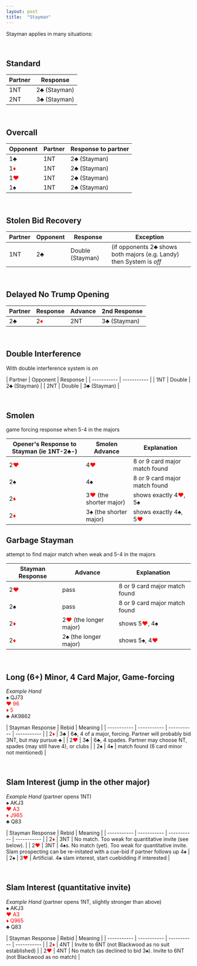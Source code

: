 ```yaml
---
layout: post
title:  "Stayman"
---
```


Stayman applies in many situations:

<br>

## Standard

| Partner | Response |
| ----------- | ----------- |
| 1NT | 2<font style='color:black;'>&clubs;</font> (Stayman) |
| 2NT | 3<font style='color:black;'>&clubs;</font> (Stayman)  |

<br>

## Overcall

| Opponent | Partner | Response to partner |
| ----------- | ----------- | ----------- |
| 1<span style='color:black;'>&clubs;</span> | 1NT | 2<font style='color:black;'>&clubs;</font> (Stayman) |
| 1<span style='color:red;'>&diams;</span> | 1NT | 2<font style='color:black;'>&clubs;</font> (Stayman) |
| 1<span style='color:red;'>&hearts;</span> | 1NT | 2<font style='color:black;'>&clubs;</font> (Stayman) |
| 1<span style='color:black;'>&spades;</span> | 1NT | 2<font style='color:black;'>&clubs;</font> (Stayman) |

<br>

## Stolen Bid Recovery

| Partner | Opponent | Response | Exception |
| ----------- | ----------- | ----------- | ----------- |
| 1NT | 2<font style='color:black;'>&clubs;</font> | Double (Stayman) | (if opponents 2<font style='color:black;'>&clubs;</font> shows both majors (e.g. Landy) then System is *off* |

<br>

## Delayed No Trump Opening

| Partner | Response | Advance | 2nd Response |
| ----------- | ----------- | ----------- | ----------- |
| 2<font style='color:black;'>&clubs;</font> | 2<font style='color:red;'>&diams;</font> | 2NT | 3<font style='color:black;'>&clubs;</font> (Stayman) |

<br>

## Double Interference

With double interference system is _on_

| Partner | Opponent | Response |
| ----------- | ----------- |
| 1NT | Double | 2<font style='color:black;'>&clubs;</font> (Stayman) |
| 2NT |  Double | 3<font style='color:black;'>&clubs;</font> (Stayman) |

<br>

## Smolen

game forcing response when 5-4 in the majors

| Opener's Response to Stayman (ie 1NT-2<font style='color:black;'>&clubs;</font>-) | Smolen Advance | Explanation |
| ----------- | ----------- | ----------- |
| 2<font style='color:red;'>&hearts;</font> | 4<font style='color:red;'>&hearts;</font> | 8 or 9 card major match found |
| 2<font style='color:black;'>&spades;</font> | 4<font style='color:black;'>&spades;</font> | 8 or 9 card major match found |
| 2<font style='color:red;'>&diams;</font> | 3<font style='color:red;'>&hearts;</font> (the shorter major) | shows exactly 4<font style='color:red;'>&hearts;</font>, 5<font style='color:black;'>&spades;</font>  |
| 2<font style='color:red;'>&diams;</font> | 3<font style='color:black;'>&spades;</font> (the shorter major) | shows exactly 4<font style='color:black;'>&spades;</font>, 5<font style='color:red;'>&hearts;</font> |

## Garbage Stayman

attempt to find major match when weak and 5-4 in the majors

| Stayman Response | Advance | Explanation |
| ----------- | ----------- | ----------- |
| 2<font style='color:red;'>&hearts;</font> | pass | 8 or 9 card major match found |
| 2<font style='color:black;'>&spades;</font> | pass | 8 or 9 card major match found |
| 2<font style='color:red;'>&diams;</font> | 2<font style='color:red;'>&hearts;</font> (the longer major) | shows 5<font style='color:red;'>&hearts;</font>, 4<font style='color:black;'>&spades;</font>  |
| 2<font style='color:red;'>&diams;</font> | 2<font style='color:black;'>&spades;</font> (the longer major) | shows 5<font style='color:black;'>&spades;</font>, 4<font style='color:red;'>&hearts;</font> |

<br>

## Long (6+) Minor, 4 Card Major, Game-forcing 

_Example Hand_  
&spades; QJ73  
<span style='color:red'>&hearts; 96</span><br>
<span style='color:red;'>&diams; 5</span><br>
♣ AK9862

| Stayman Response | Rebid | Meaning |
| ----------- | ----------- | ----------- | ----------- |
| 2<span style='color:red;'>&diams;</span> | 3&clubs; | 6&clubs;, 4 of a major, forcing. Partner will probably bid 3NT, but may pursue &clubs; |
| 2<span style='color:red;'>&hearts;</span> | 3&clubs; | 6&clubs;, 4 spades. Partner may choose NT, spades (may still have 4), or clubs |
| 2&spades; | 4&spades;  | match found (6 card minor not mentioned) |

<br>

## Slam Interest (jump in the other major)

_Example Hand_ (partner opens 1NT)<br>
&spades; AKJ3  
<span style='color:red'>&hearts; A3</span><br>
<span style='color:red;'>&diams; J965</span><br>
♣ Q83

| Stayman Response | Rebid | Meaning |
| ----------- | ----------- | ----------- | ----------- |
| 2<span style='color:red;'>&diams;</span> | 3NT | No match. Too weak for quantitative invite (see below).  |
| 2<span style='color:red;'>&hearts;</span> | 3NT | 4&spades;s. No match (yet). Too weak for quantitative invite. Slam prospecting can be re-initated with a cue-bid if partner follows up 4&spades;  |
| 2&spades; | 3<span style='color:red;'>&hearts;</span> | Artificial. 4&spades; slam interest, start cuebidding if interested |

<br>

## Slam Interest (quantitative invite)

_Example Hand_ (partner opens 1NT, slightly stronger than above)<br>
&spades; AKJ3  
<span style='color:red'>&hearts; A3</span><br>
<span style='color:red;'>&diams; Q965</span><br>
♣ Q83

| Stayman Response | Rebid | Meaning |
| ----------- | ----------- | ----------- | ----------- |
| 2<span style='color:red;'>&diams;</span> | 4NT | Invite to 6NT (not Blackwood as no suit established) |
| 2<span style='color:red;'>&hearts;</span> | 4NT | No match (as declined to bid 3&spades;). Invite to 6NT (not Blackwood as no match)  |